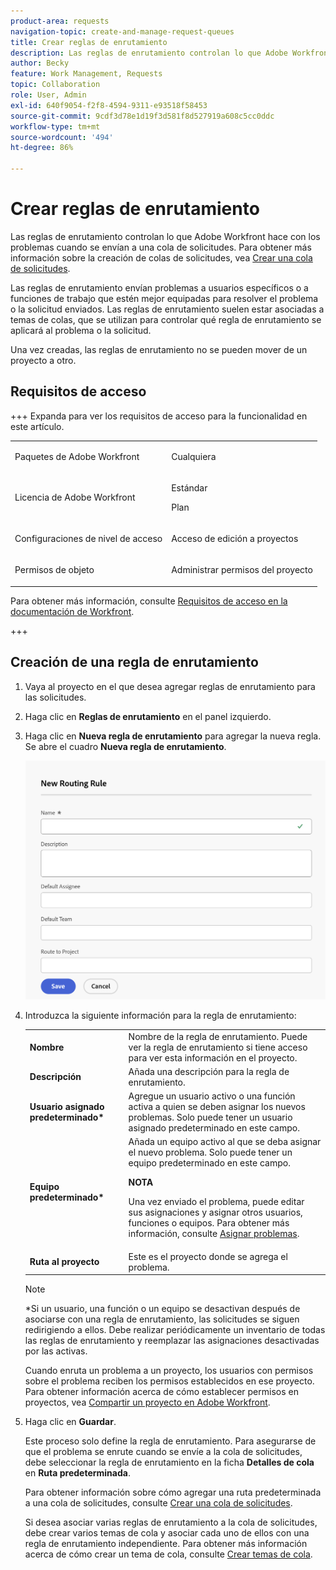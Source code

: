 ```yaml
---
product-area: requests
navigation-topic: create-and-manage-request-queues
title: Crear reglas de enrutamiento
description: Las reglas de enrutamiento controlan lo que Adobe Workfront hace con los problemas cuando se envían a una cola de solicitudes.
author: Becky
feature: Work Management, Requests
topic: Collaboration
role: User, Admin
exl-id: 640f9054-f2f8-4594-9311-e93518f58453
source-git-commit: 9cdf3d78e1d19f3d581f8d527919a608c5cc0ddc
workflow-type: tm+mt
source-wordcount: '494'
ht-degree: 86%

---
```


# Crear reglas de enrutamiento

<!-- Audited: 12/2023 -->

Las reglas de enrutamiento controlan lo que Adobe Workfront hace con los problemas cuando se envían a una cola de solicitudes. Para obtener más información sobre la creación de colas de solicitudes, vea [Crear una cola de solicitudes](../../../manage-work/requests/create-and-manage-request-queues/create-request-queue.md).

Las reglas de enrutamiento envían problemas a usuarios específicos o a funciones de trabajo que estén mejor equipadas para resolver el problema o la solicitud enviados. Las reglas de enrutamiento suelen estar asociadas a temas de colas, que se utilizan para controlar qué regla de enrutamiento se aplicará al problema o la solicitud.

Una vez creadas, las reglas de enrutamiento no se pueden mover de un proyecto a otro.

## Requisitos de acceso

+++ Expanda para ver los requisitos de acceso para la funcionalidad en este artículo.

<table style="table-layout:auto"> 
 <col> 
 <col> 
 <tbody> 
  <tr> 
   <td role="rowheader"><p>Paquetes de Adobe Workfront</p></td> 
   <td> <p>Cualquiera </p> </td> 
  </tr> 
  <tr> 
   <td role="rowheader">Licencia de Adobe Workfront</td> 
   <td> <p>Estándar</p> 
   <p>Plan</p> </td> 
  </tr> 
  <tr> 
   <td role="rowheader">Configuraciones de nivel de acceso</td> 
   <td> <p>Acceso de edición a proyectos</p> </td> 
  </tr> 
  <tr> 
   <td role="rowheader">Permisos de objeto</td> 
   <td> <p> Administrar permisos del proyecto</p> </td> 
  </tr> 
 </tbody> 
</table>

Para obtener más información, consulte [Requisitos de acceso en la documentación de Workfront](/help/quicksilver/administration-and-setup/add-users/access-levels-and-object-permissions/access-level-requirements-in-documentation.md).

+++

## Creación de una regla de enrutamiento

1. Vaya al proyecto en el que desea agregar reglas de enrutamiento para las solicitudes.
1. Haga clic en **Reglas de enrutamiento** en el panel izquierdo.
1. Haga clic en **Nueva regla de enrutamiento** para agregar la nueva regla. Se abre el cuadro **Nueva regla de enrutamiento**.

   ![Recuadro Nueva regla de enrutamiento](assets/new-routing-rule-box.png)
1. Introduzca la siguiente información para la regla de enrutamiento:

   <table style="table-layout:auto"> 
    <col> 
    <col> 
    <thead> 
     </thead> 
    <tbody> 
     <tr> 
      <td role="rowheader"><strong>Nombre</strong> </td> 
      <td>Nombre de la regla de enrutamiento. Puede ver la regla de enrutamiento si tiene acceso para ver esta información en el proyecto.</td> 
     </tr> 
     <tr> 
      <td role="rowheader"><strong>Descripción</strong> </td> 
      <td>Añada una descripción para la regla de enrutamiento.</td> 
     </tr> 
     <tr> 
      <td role="rowheader"><strong>Usuario asignado predeterminado*</strong> </td> 
      <td>Agregue un usuario activo o una función activa a quien se deben asignar los nuevos problemas. Solo puede tener un usuario asignado predeterminado en este campo. </td> 
     </tr> 
     <tr> 
      <td role="rowheader"><strong>Equipo predeterminado*</strong> </td> 
      <td>Añada un equipo activo al que se deba asignar el nuevo problema. Solo puede tener un equipo predeterminado en este campo.

   <p><b>NOTA</b></p>

   Una vez enviado el problema, puede editar sus asignaciones y asignar otros usuarios, funciones o equipos. Para obtener más información, consulte <a href="../../../manage-work/issues/manage-issues/assign-issues.md">Asignar problemas</a>.

   </td> 
     </tr> 
     <tr> 
      <td role="rowheader"><strong>Ruta al proyecto</strong> </td> 
      <td>Este es el proyecto donde se agrega el problema.</td> 
     </tr> 
    </tbody> 
   </table>

   >[!NOTE]
   >
   >*Si un usuario, una función o un equipo se desactivan después de asociarse con una regla de enrutamiento, las solicitudes se siguen redirigiendo a ellos. Debe realizar periódicamente un inventario de todas las reglas de enrutamiento y reemplazar las asignaciones desactivadas por las activas.

   Cuando enruta un problema a un proyecto, los usuarios con permisos sobre el problema reciben los permisos establecidos en ese proyecto. Para obtener información acerca de cómo establecer permisos en proyectos, vea [Compartir un proyecto en Adobe Workfront](../../../workfront-basics/grant-and-request-access-to-objects/share-a-project.md).

1. Haga clic en **Guardar**.

   Este proceso solo define la regla de enrutamiento. Para asegurarse de que el problema se enrute cuando se envíe a la cola de solicitudes, debe seleccionar la regla de enrutamiento en la ficha **Detalles de cola** en **Ruta predeterminada**.

   Para obtener información sobre cómo agregar una ruta predeterminada a una cola de solicitudes, consulte [Crear una cola de solicitudes](../../../manage-work/requests/create-and-manage-request-queues/create-request-queue.md).

   Si desea asociar varias reglas de enrutamiento a la cola de solicitudes, debe crear varios temas de cola y asociar cada uno de ellos con una regla de enrutamiento independiente. Para obtener más información acerca de cómo crear un tema de cola, consulte [Crear temas de cola](../../../manage-work/requests/create-and-manage-request-queues/create-queue-topics.md).
